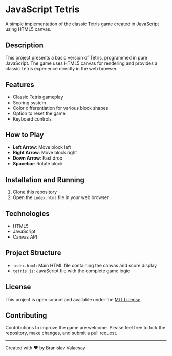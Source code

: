 # JavaScript Tetris

A simple implementation of the classic Tetris game created in JavaScript using HTML5 canvas.

## Description

This project presents a basic version of Tetris, programmed in pure JavaScript. The game uses HTML5 canvas for rendering and provides a classic Tetris experience directly in the web browser.

## Features

- Classic Tetris gameplay
- Scoring system
- Color differentiation for various block shapes
- Option to reset the game
- Keyboard controls

## How to Play

- **Left Arrow**: Move block left
- **Right Arrow**: Move block right
- **Down Arrow**: Fast drop
- **Spacebar**: Rotate block

## Installation and Running

1. Clone this repository
2. Open the `index.html` file in your web browser

## Technologies

- HTML5
- JavaScript
- Canvas API

## Project Structure

- `index.html`: Main HTML file containing the canvas and score display
- `tetris.js`: JavaScript file with the complete game logic

## License

This project is open source and available under the [MIT License](https://opensource.org/licenses/MIT).

## Contributing

Contributions to improve the game are welcome. Please feel free to fork the repository, make changes, and submit a pull request.

---

Created with ❤️ by Branislav Valacsay
